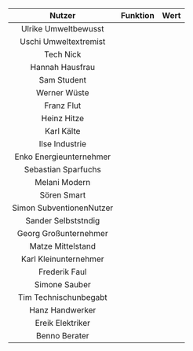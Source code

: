 | Nutzer | Funktion | Wert |
|:------:|:--------:|:----:|
| Ulrike Umweltbewusst | | |
| Uschi Umweltextremist | | |
| Tech Nick | | |
| Hannah Hausfrau | | |
| Sam Student | | |
| Werner Wüste | | |
| Franz Flut | | |
| Heinz Hitze | | |
| Karl Kälte | | |
| Ilse Industrie | | |
| Enko Energieunternehmer | | |
| Sebastian Sparfuchs | | |
| Melani Modern | | |
| Sören Smart | | |
| Simon SubventionenNutzer | | |
| Sander Selbststndig | | |
| Georg Großunternehmer | | |
| Matze Mittelstand | | |
| Karl Kleinunternehmer | | |
| Frederik Faul | | |
| Simone Sauber | | |
| Tim Technischunbegabt | | |
| Hanz Handwerker | | |
| Ereik Elektriker | | |
| Benno Berater | | |
